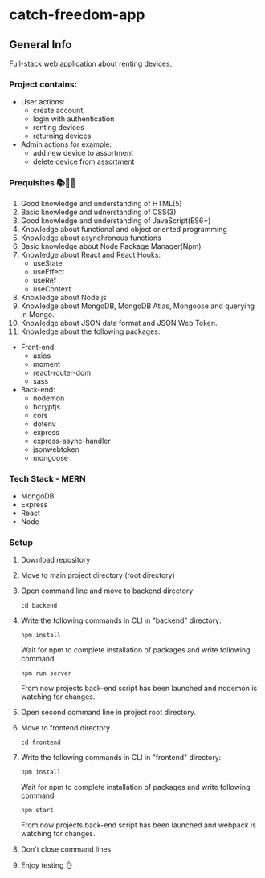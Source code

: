# catch-freedom-app
## General Info
Full-stack web application about renting devices.

### Project contains:
 * User actions:
   - create account,
   - login with authentication
   - renting devices
   - returning devices 
 * Admin actions for example:
   - add new device to assortment
   - delete device from assortment

### Prequisites 📚📓:scroll:

1. Good knowledge and understanding of HTML(5)
2. Basic knowledge and udnerstanding of CSS(3)
3. Good knowledge and understanding of JavaScript(ES6+)
4. Knowledge about functional and object oriented programming
5. Knowledge about asynchronous functions
6. Basic knowledge about Node Package Manager(Npm)
7. Knowledge about React and React Hooks:
   * useState 
   * useEffect 
   * useRef 
   * useContext
8. Knowledge about Node.js
9. Knowledge about MongoDB, MongoDB Atlas, Mongoose and querying in Mongo.
10. Knowledge about JSON data format and JSON Web Token.
11. Knowledge about the following packages:
   * Front-end:
     - axios
     - moment
     - react-router-dom
     - sass
   * Back-end:
     - nodemon
     - bcryptjs
     - cors
     - dotenv
     - express
     - express-async-handler
     - jsonwebtoken
     - mongoose
          
          
### Tech Stack - MERN
   * MongoDB
   * Express
   * React
   * Node
    
### Setup
1. Download repository
2. Move to main project directory (root directory)
3. Open command line and move to backend directory

   ```
   cd backend
   ```
   
4. Write the following commands in CLI in "backend" directory:

   ```
   npm install
   ```
   
   Wait for npm to complete installation of packages and write following command
   
   ```
   npm run server
   ```
  
   From now projects back-end script has been launched and nodemon is watching for changes.
 
5. Open second command line in project root directory.
6. Move to frontend directory.
 
    ```
    cd frontend
    ```
    
7. Write the following commands in CLI in "frontend" directory:
 
   ```
   npm install
   ```
   
   Wait for npm to complete installation of packages and write following command
   
   ```
   npm start
   ```
   
   From now projects back-end script has been launched and webpack is watching for changes.
 
8. Don't close command lines.
9. Enjoy testing :ok_hand:
